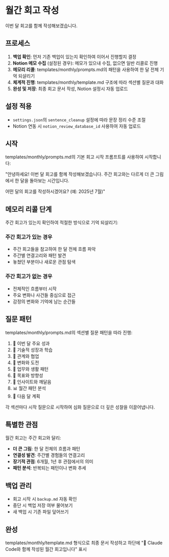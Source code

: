 # 월간 회고 작성

이번 달 회고를 함께 작성해보겠습니다.

## 프로세스

1. **백업 확인**: 먼저 기존 백업이 있는지 확인하여 이어서 진행할지 결정
2. **Notion 메모 수집** (설정된 경우): 메모가 있으내 수집, 없으면 일반 리콜로 진행
3. **메모리 리콜**: templates/monthly/prompts.md의 패턴을 사용하여 한 달 전체 기억 되살리기
4. **체계적 진행**: templates/monthly/template.md 구조에 따라 섹션별 질문과 대화
5. **완성 및 저장**: 최종 회고 문서 작성, Notion 설정시 자동 업로드

## 설정 적용

- `settings.json`의 `sentence_cleanup` 설정에 따라 문장 정리 수준 조절
- Notion 연동 시 `notion_review_database_id` 사용하여 자동 업로드

## 시작

templates/monthly/prompts.md의 기본 회고 시작 프롬프트를 사용하여 시작합니다:

"안녕하세요! 이번 달 회고를 함께 작성해보겠습니다.
주간 회고와는 다르게 더 큰 그림에서 한 달을 돌아보는 시간입니다.

어떤 달의 회고를 작성하시겠어요? (예: 2025년 7월)"

## 메모리 리콜 단계

주간 회고가 있는지 확인하여 적절한 방식으로 기억 되살리기:

### 주간 회고가 있는 경우
- 주간 회고들을 참고하여 한 달 전체 흐름 파악
- 주간별 연결고리와 패턴 발견
- 놓쳤던 부분이나 새로운 관점 탐색

### 주간 회고가 없는 경우
- 전체적인 흐름부터 시작
- 주요 변화나 사건들 중심으로 접근
- 감정의 변화와 기억에 남는 순간들

## 질문 패턴

templates/monthly/prompts.md의 섹션별 질문 패턴을 따라 진행:

1. 📅 이번 달 주요 성과
2. 💪 기술적 성장과 학습
3. 🤝 관계와 협업
4. 🌊 변화와 도전
5. 🔄 업무와 생활 패턴
6. 🎯 목표와 방향성
7. 💭 인사이트와 깨달음
8. 📊 월간 패턴 분석
9. 🔮 다음 달 계획

각 섹션마다 시작 질문으로 시작하여 심화 질문으로 더 깊은 성찰을 이끌어냅니다.

## 특별한 관점

월간 회고는 주간 회고와 달리:
- **더 큰 그림**: 한 달 전체의 흐름과 패턴
- **연결성 발견**: 주간별 경험들의 연결고리
- **장기적 관점**: 6개월, 1년 후 관점에서의 의미
- **패턴 분석**: 반복되는 패턴이나 변화 추세

## 백업 관리

- 회고 시작 시 `backup.md` 자동 확인
- 중단 시 백업 저장 여부 물어보기
- 새 백업 시 기존 파일 덮어쓰기

## 완성

templates/monthly/template.md 형식으로 최종 문서 작성하고 하단에 "🤖 Claude Code와 함께 작성된 월간 회고입니다" 표시